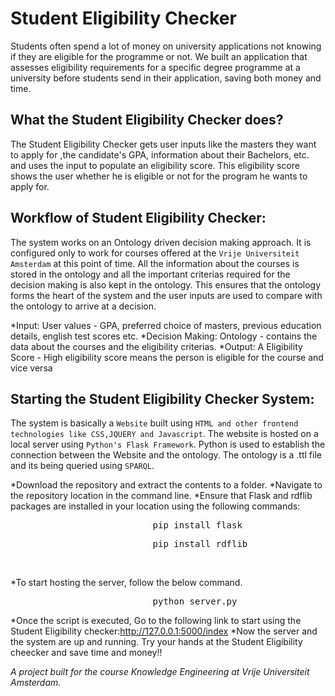 # Student Eligibility Checker

Students often spend a lot of money on university applications not knowing if they are eligible for the programme or not. We built an application that assesses eligibility requirements for a specific degree programme at a university before students send in their application, saving both money and time. 

## What the Student Eligibility Checker does?

The Student Eligibility Checker gets user inputs like the masters they want to apply for ,the candidate's GPA, information about their Bachelors, etc. and uses the input to populate an eligibility score. This eligibility score shows the user whether he is eligible or not for the program he wants to apply for.

## Workflow of Student Eligibility Checker:

The system works on an Ontology driven decision making approach. It is configured only to work for courses offered at the ```Vrije Universiteit Amsterdam``` at this point of time. All the information about the courses is stored in the ontology and all the important criterias required for the decision making is also kept in the ontology. This ensures that the ontology forms the heart of the system and the user inputs are used to compare with the ontology to arrive at a decision. 

*Input: User values - GPA, preferred choice of masters, previous education details, english test scores etc.
*Decision Making: Ontology - contains the data about the courses and the eligibility criterias.
*Output: A Eligibility Score -  High eligibility score means the person is eligible for the course and vice versa

## Starting the Student Eligibility Checker System:

The system is basically a ```Website``` built using ```HTML and other frontend technologies like CSS,JQUERY and Javascript```. The website is hosted on a local server using ```Python's Flask Framework```. Python is used to establish the connection between the Website and the ontology. The ontology is a .ttl file and its being queried using ```SPARQL```.

*Download the repository and extract the contents to a folder.
*Navigate to the repository location in the command line.
*Ensure that Flask and rdflib packages are installed in your location using the following commands: <br>
<pre>                           pip install flask                                                         </pre>
<pre>                           pip install rdflib                                                        </pre><br> 
*To start hosting the server, follow the below command.<br>
<pre>                           python server.py                                                          </pre>
*Once the script is executed, Go to the following link to start using the Student Eligibility checker:<http://127.0.0.1:5000/index>
*Now the server and the system are up and running. Try your hands at the Student Eligibility cheecker and save time and money!!



_A project built for the course Knowledge Engineering at Vrije Universiteit Amsterdam._
